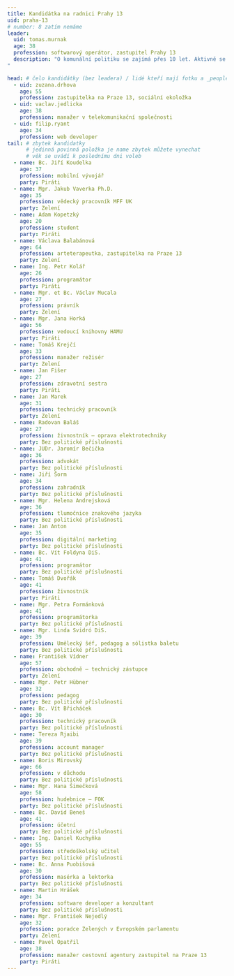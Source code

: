 ```yaml
---
title: Kandidátka na radnici Prahy 13
uid: praha-13
# number: 8 zatím nemáme
leader: 
  uid: tomas.murnak
  age: 38
  profession: softwarový operátor, zastupitel Prahy 13
  description: "O komunální politiku se zajímá přes 10 let. Aktivně se do ní zapojil v komunálních volbách do zastupitelstva městské části Prahy 13 jako zástupce České pirátské strany na kandidátce Strany zelených v roce 2010. Čtyři roky působí jako opoziční zastupitel na městské části.
"

head: # čelo kandidátky (bez leadera) / lidé kteří mají fotku a _people/jmeno.md
  - uid: zuzana.drhova
    age: 55
    profession: zastupitelka na Praze 13, sociální ekoložka
  - uid: vaclav.jedlicka
    age: 38
    profession: manažer v telekomunikační společnosti
  - uid: filip.ryant
    age: 34
    profession: web developer
tail: # zbytek kandidatky
      # jedinná povinná položka je name zbytek můžete vynechat
      # věk se uvádí k poslednímu dni voleb
  - name: Bc. Jiří Koudelka
    age: 37 
    profession: mobilní vývojář
    party: Piráti
  - name: Mgr. Jakub Vaverka Ph.D.
    age: 35 
    profession: vědecký pracovník MFF UK
    party: Zelení
  - name: Adam Kopetzký
    age: 20 
    profession: student
    party: Piráti
  - name: Václava Balabánová
    age: 64 
    profession: arteterapeutka, zastupitelka na Praze 13
    party: Zelení
  - name: Ing. Petr Kolář
    age: 26 
    profession: programátor
    party: Piráti
  - name: Mgr. et Bc. Václav Mucala
    age: 27 
    profession: právník
    party: Zelení
  - name: Mgr. Jana Horká
    age: 56 
    profession: vedoucí knihovny HAMU
    party: Piráti
  - name: Tomáš Krejčí
    age: 33 
    profession: manažer režisér
    party: Zelení
  - name: Jan Fišer
    age: 27 
    profession: zdravotní sestra
    party: Piráti
  - name: Jan Marek
    age: 31 
    profession: technický pracovník
    party: Zelení
  - name: Radovan Baláš
    age: 27 
    profession: živnostník – oprava elektrotechniky
    party: Bez politické příslušnosti
  - name: JUDr. Jaromír Bečička
    age: 36 
    profession: advokát
    party: Bez politické příslušnosti
  - name: Jiří Šorm
    age: 34 
    profession: zahradník
    party: Bez politické příslušnosti
  - name: Mgr. Helena Andrejsková
    age: 36 
    profession: tlumočnice znakového jazyka
    party: Bez politické příslušnosti
  - name: Jan Anton
    age: 35 
    profession: digitální marketing
    party: Bez politické příslušnosti
  - name: Bc. Vít Foldyna DiS.
    age: 41 
    profession: programátor
    party: Bez politické příslušnosti
  - name: Tomáš Dvořák
    age: 41 
    profession: živnostník
    party: Piráti
  - name: Mgr. Petra Formánková
    age: 41 
    profession: programátorka
    party: Bez politické příslušnosti
  - name: Mgr. Linda Svidró DiS.
    age: 39 
    profession: Umělecký šéf, pedagog a sólistka baletu
    party: Bez politické příslušnosti
  - name: František Vídner
    age: 57 
    profession: obchodně – technický zástupce
    party: Zelení
  - name: Mgr. Petr Hübner
    age: 32 
    profession: pedagog
    party: Bez politické příslušnosti
  - name: Bc. Vít Břicháček
    age: 30 
    profession: technický pracovník
    party: Bez politické příslušnosti
  - name: Tereza Rjaibi
    age: 39 
    profession: account manager
    party: Bez politické příslušnosti
  - name: Boris Mirovský
    age: 66 
    profession: v důchodu
    party: Bez politické příslušnosti
  - name: Mgr. Hana Šimečková
    age: 58 
    profession: hudebnice – FOK
    party: Bez politické příslušnosti
  - name: Bc. David Beneš
    age: 41 
    profession: účetní
    party: Bez politické příslušnosti
  - name: Ing. Daniel Kuchyňka
    age: 55 
    profession: středoškolský učitel
    party: Bez politické příslušnosti
  - name: Bc. Anna Puobišová
    age: 30 
    profession: masérka a lektorka
    party: Bez politické příslušnosti
  - name: Martin Hrášek
    age: 34 
    profession: software developer a konzultant
    party: Bez politické příslušnosti
  - name: Mgr. František Nejedlý
    age: 32 
    profession: poradce Zelených v Evropském parlamentu
    party: Zelení
  - name: Pavel Opatřil
    age: 38 
    profession: manažer cestovní agentury zastupitel na Praze 13
    party: Piráti
---
```

